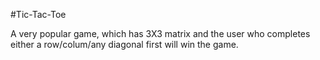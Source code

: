 #Tic-Tac-Toe

A very popular game, which has 3X3 matrix and the user who completes either a row/colum/any diagonal first will win the game.
